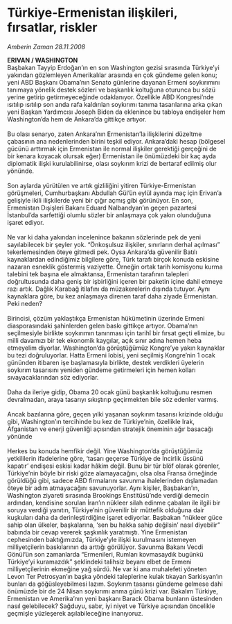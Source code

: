 # Türkiye-Ermenistan ilişkileri, fırsatlar, riskler

*Amberin Zaman 28.11.2008*

<div class="taraf_structure_2col_1zq">
<div class="margen_n">



 <p><b>ERIVAN / WASHINGTON</b> <br/>Başbakan Tayyip Erdoğan’ın en son Washington gezisi sırasında Türkiye’yi yakından gözlemleyen Amerikalılar arasında en çok gündeme gelen konu; yeni ABD Başkanı Obama’nın Senato günlerine dayanan Ermeni soykırımını tanımaya yönelik destek sözleri ve başkanlık koltuğuna oturunca bu sözü yerine getirip getirmeyeceğinde odaklanıyor. Özellikle ABD Kongresi’nde ısıtılıp ısıtılıp son anda rafa kaldırılan soykırımı tanıma tasarılarına arka çıkan yeni Başkan Yardımcısı Joseph Biden da eklenince bu tabloya endişeler hem Washington’da hem de Ankara’da gittikçe artıyor. <br/><br/>Bu olası senaryo, zaten Ankara’nın Ermenistan’la ilişkilerini düzeltme çabasının ana nedenlerinden birini teşkil ediyor. Ankara’daki hesap (bölgesel gücünü arttırmak için Ermenistan ile normal ilişkiler gerektiği gerçeğini de bir kenara koyacak olursak eğer) Ermenistan ile önümüzdeki bir kaç ayda diplomatik ilişki kurulabilinirse, olası soykırım krizi de bertaraf edilmiş olur yönünde. <br/><br/>Son aylarda yürütülen ve artık gizliliğini yitiren Türkiye-Ermenistan görüşmeleri, Cumhurbaşkanı Abdullah Gül’ün eylül ayında maç için Erivan’a gelişiyle ikili ilişkilerde yeni bir çığır açmış gibi görünüyor. En son, Ermenistan Dışişleri Bakanı Eduard Nalbandyan’ın geçen pazartesi İstanbul’da sarfettiği olumlu sözler bir anlaşmaya çok yakın olunduğuna işaret ediyor. <br/><br/>Ne var ki daha yakından incelenince bakanın sözlerinde pek de yeni sayılabilecek bir şeyler yok. “Önkoşulsuz ilişkiler, sınırların derhal açılması” tekerlemesinden öteye gitmedi pek. Oysa Ankara’da güvenilir Batılı kaynaklardan edindiğimiz bilgilere göre, Türk tarafı birçok konuda eskisine nazaran esneklik göstermiş vaziyette. Örneğin ortak tarih komisyonu kurma talebini tek başına ele almaktansa, Ermenistan tarafının talepleri doğrultusunda daha geniş bir işbirliğini içeren bir paketin içine dahil etmeye razı artık. Dağlık Karabağ itilafını da müzakerelerin dışında tutuyor. Aynı kaynaklara göre, bu kez anlaşmaya direnen taraf daha ziyade Ermenistan. Peki neden? <br/><br/>Birincisi, çözüm yaklaştıkça Ermenistan hükümetinin üzerinde Ermeni diasporasındaki şahinlerden gelen baskı gittikçe artıyor. Obama’nın seçilmesiyle birlikte soykırımın tanınması için tarihî bir fırsat geçti elimize, bu milli davamızı bir tek ekonomik kaygılar, açık sınır adına hemen heba etmeyelim diyorlar. Washington’da görüştüğümüz Kongre’ye yakın kaynaklar bu tezi doğruluyorlar. Hatta Ermeni lobisi, yeni seçilmiş Kongre’nin 1 ocak gününden itibaren işe başlamasıyla birlikte, destek verdikleri üyelerin soykırım tasarısını yeniden gündeme getirmeleri için hemen kolları sıvayacaklarından söz ediyorlar. <br/><br/>Daha da ileriye gidip, Obama 20 ocak günü başkanlık koltuğunu resmen devralmadan, araya tasarıyı sıkıştırıp geçirmekten bile söz edenler varmış. <br/><br/>Ancak bazılarına göre, geçen yılki yaşanan soykırım tasarısı krizinde olduğu gibi, Washington’ın tercihinde bu kez de Türkiye’nin, özellikle Irak, Afganistan ve enerji güvenliği açısından stratejik öneminin ağır basacağı yönünde <br/><br/>Herkes bu konuda hemfikir değil. Yine Washington’da görüştüğümüz yetkililerin ifadelerine göre, ‘tasarı geçerse Türkiye de İncirlik üssünü kapatır’ endişesi eskisi kadar hâkim değil. Bunu bir tür blöf olarak görenler, Türkiye’nin böyle bir riski göze alamayacağını, olsa olsa Fransa örneğinde görüldüğü gibi, sadece ABD firmalarını savunma ihalelerinden dışlamadan öteye bir adım atmayacağını savunuyorlar. Aynı kişiler, Başbakan’ın, Washington ziyareti sırasında Brookings Enstitüsü’nde verdiği demecin ardından, kendisine sorulan İran’ın nükleer silah edinme çabaları ile ilgili bir soruya verdiği yanıtın, Türkiye’nin güvenilir bir müttefik olduğuna dair kuşkuları daha da derinleştirdiğine işaret ediyorlar. Başbakan “nükleer güce sahip olan ülkeler, başkalarına, ‘sen bu hakka sahip değilsin’ nasıl diyebilir” babında bir cevap vererek şaşkınlık yaratmıştı. Yine Ermenistan cephesinden baktığımızda, Türkiye’yle ilişki kurulmasını istemeyen milliyetçilerin baskılarının da arttığı görülüyor. Savunma Bakanı Vecdi Gönül’ün son zamanlarda “Ermenileri, Rumları kovmasaydık bugünkü Türkiye’yi kuramazdık” şeklindeki talihsiz beyanı elbet de Ermeni milliyetçilerinin ekmeğine yağ sürdü. Ne var ki ana muhalefeti yöneten Levon Ter Petrosyan’ın başka yöndeki taleplerine kulak tıkayan Sarkisyan’ın bunları da göğüsleyebilmesi lazım. Soykırım tasarısı gündeme gelmese dahi önümüzde bir de 24 Nisan soykırımı anma günü krizi var. Bakalım Türkiye, Ermenistan ve Amerika’nın yeni başkanı Barack Obama bunların üstesinden nasıl gelebilecek? Sağduyu, sabır, iyi niyet ve Türkiye açısından öncelikle geçmişle yüzleşerek aşılabileceğine inanıyoruz.</p>

<br/>


<div id="taraf_not">
</div>

</div>


</div>
